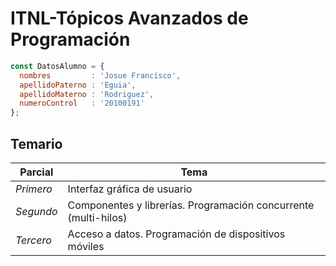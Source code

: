 # **ITNL-Tópicos Avanzados de Programación**
```js
const DatosAlumno = {
  nombres         : 'Josue Francisco',
  apellidoPaterno : 'Eguia',
  apellidoMaterno : 'Rodriguez',
  numeroControl   : '20100191'
};
```
## Temario
| Parcial     	 	| Tema 																										          |
| ----------- 		| ----------------------------------------------------------------- |
| *Primero*      	| Interfaz gráfica de usuario       																|
| *Segundo*   		| Componentes y librerías. Programación concurrente (multi-hilos) 	| 
| *Tercero*      	| Acceso a datos. Programación de dispositivos móviles       				|   
